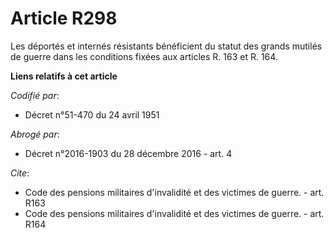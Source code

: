 # Article R298

Les déportés et internés résistants bénéficient du statut des grands mutilés de guerre dans les conditions fixées aux
articles R. 163 et R. 164.

**Liens relatifs à cet article**

_Codifié par_:

  - Décret n°51-470 du 24 avril 1951

_Abrogé par_:

  - Décret n°2016-1903 du 28 décembre 2016 - art. 4

_Cite_:

  - Code des pensions militaires d'invalidité et des victimes de guerre. - art. R163
  - Code des pensions militaires d'invalidité et des victimes de guerre. - art. R164
